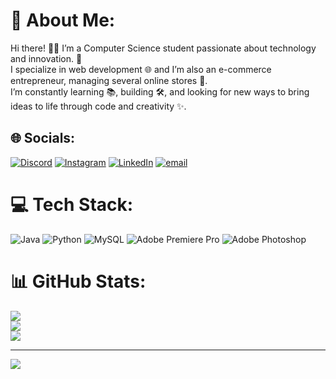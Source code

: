 # 💫 About Me:
Hi there! 👨‍💻 I’m a Computer Science student passionate about technology and innovation. 🚀<br>I specialize in web development 🌐 and I’m also an e-commerce entrepreneur, managing several online stores 🛒.<br>I’m constantly learning 📚, building 🛠️, and looking for new ways to bring ideas to life through code and creativity ✨.


## 🌐 Socials:
[![Discord](https://img.shields.io/badge/Discord-%237289DA.svg?logo=discord&logoColor=white)](https://discord.gg/qsnoop) [![Instagram](https://img.shields.io/badge/Instagram-%23E4405F.svg?logo=Instagram&logoColor=white)](https://instagram.com/lior_shaya) [![LinkedIn](https://img.shields.io/badge/LinkedIn-%230077B5.svg?logo=linkedin&logoColor=white)](https://linkedin.com/in/lior-shaya) [![email](https://img.shields.io/badge/Email-D14836?logo=gmail&logoColor=white)](mailto:lior160500@gmail.com) 

# 💻 Tech Stack:
![Java](https://img.shields.io/badge/java-%23ED8B00.svg?style=for-the-badge&logo=openjdk&logoColor=white) ![Python](https://img.shields.io/badge/python-3670A0?style=for-the-badge&logo=python&logoColor=ffdd54) ![MySQL](https://img.shields.io/badge/mysql-4479A1.svg?style=for-the-badge&logo=mysql&logoColor=white) ![Adobe Premiere Pro](https://img.shields.io/badge/Adobe%20Premiere%20Pro-9999FF.svg?style=for-the-badge&logo=Adobe%20Premiere%20Pro&logoColor=white) ![Adobe Photoshop](https://img.shields.io/badge/adobe%20photoshop-%2331A8FF.svg?style=for-the-badge&logo=adobe%20photoshop&logoColor=white)
# 📊 GitHub Stats:
![](https://github-readme-stats.vercel.app/api?username=liorshaya&theme=dark&hide_border=false&include_all_commits=false&count_private=false)<br/>
![](https://nirzak-streak-stats.vercel.app/?user=liorshaya&theme=dark&hide_border=false)<br/>
![](https://github-readme-stats.vercel.app/api/top-langs/?username=liorshaya&theme=dark&hide_border=false&include_all_commits=false&count_private=false&layout=compact)

---
[![](https://visitcount.itsvg.in/api?id=liorshaya&icon=0&color=0)](https://visitcount.itsvg.in)

<!-- Proudly created with GPRM ( https://gprm.itsvg.in ) -->
